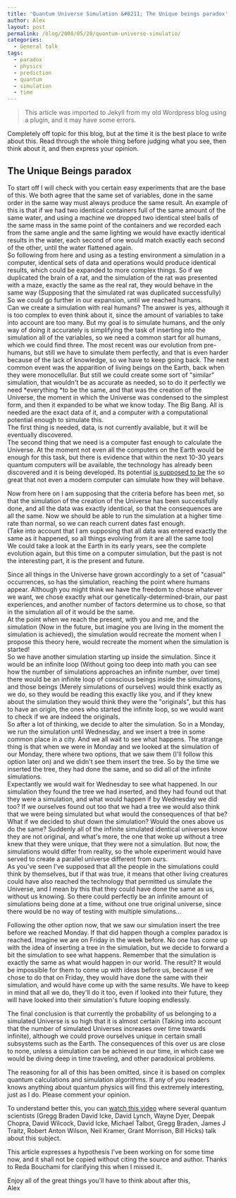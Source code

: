 ```yaml
---
title: 'Quantum Universe Simulation &#8211; The Unique beings paradox'
author: Alex
layout: post
permalink: /blog/2008/05/20/quantum-universe-simulatio/
categories:
  - General talk
tags:
  - paradox
  - physics
  - prediction
  - quantum
  - simulation
  - time
---
```


> This article was imported to Jekyll from my old Wordpress blog using a plugin, and it may have some errors.
 
Completely off topic for this blog, but at the time it is the best place to write about this. Read through the whole thing before judging what you see, then think about it, and then express your opinion.

## The Unique Beings paradox

To start off I will check with you certain easy experiments that are the base of this. We both agree that the same set of variables, done in the same order in the same way must always produce the same result. An example of this is that if we had two identical containers full of the same amount of the same water, and using a machine we dropped two identical steel balls of the same mass in the same point of the containers and we recorded each from the same angle and the same lighting we would have exactly identical results in the water, each second of one would match exactly each second of the other, until the water flattened again.  
So following from here and using as a testing environment a simulation in a computer, identical sets of data and operations would produce identical results, which could be expanded to more complex things. So if we duplicated the brain of a rat, and the simulation of the rat was presented with a maze, exactly the same as the real rat, they would behave in the same way (Supposing that the simulated rat was duplicated successfully) So we could go further in our expansion, until we reached humans.  
Can we create a simulation with real humans? The answer is yes, although it is too complex to even think about it, since the amount of variables to take into account are too many. But my goal is to simulate humans, and the only way of doing it accurately is simplifying the task of inserting into the simulation all of the variables, so we need a common start for all humans, which we could find three. The most recent was our evolution from pre-humans, but still we have to simulate them perfectly, and that is even harder because of the lack of knowledge, so we have to keep going back. The next common event was the apparition of living beings on the Earth, back when they were monocellullar. But still we could create some sort of \"similar\" simulation, that wouldn\'t be as accurate as needed, so to do it perfectly we need *everything *to be the same, and that was the creation of the Universe, the moment in which the Universe was condensed to the simplest form, and then it expanded to be what we know today. The Big Bang. All is needed are the exact data of it, and a computer with a computational potential enough to simulate this.  
The first thing is needed, data, is not currently available, but it will be eventually discovered.  
The second thing that we need is a computer fast enough to calculate the Universe. At the moment not even all the computers on the Earth would be enough for this task, but there is evidence that within the next 10-30 years quantum computers will be available, the technology has already been discovered and it is being developed. Its potential [is supposed to be][1] the so great that not even a modern computer can simulate how they will behave.

[1]: http://www.cs.caltech.edu/~westside/quantum-intro.html#power

Now from here on I am supposing that the criteria before has been met, so that the simulation of the creation of the Universe has been successfully done, and all the data was exactly identical, so that the consequences are all the same. Now we should be able to run the simulation at a higher time rate than normal, so we can reach current dates fast enough.  
(Take into account that I am supposing that all data was entered exactly the same as it happened, so all things evolving from it are all the same too)  
We could take a look at the Earth in its early years, see the complete evolution again, but this time on a computer simulation, but the past is not the interesting part, it is the present and future.

Since all things in the Universe have grown accordingly to a set of \"casual\" occurrences, so has the simulation, reaching the point where humans appear. Although you might think we have the freedom to chose whatever we want, we chose exactly what our genetically-determined-brain, our past experiences, and another number of factors determine us to chose, so that in the simulation all of it would be the same.  
At the point when we reach the present, with you and me, and the simulation (Now in the future, but imagine you are living in the moment the simulation is achieved), the simulation would recreate the moment when I propose this theory here, would recreate the moment when the simulation is started!  
So we have another simulation starting up inside the simulation. Since it would be an infinite loop (Without going too deep into math you can see how the number of simulations approaches an infinite number, over time) there would be an infinite loop of conscious beings inside the simulations, and those beings (Merely simulations of ourselves) would think exactly as we do, so they would be reading this exactly like you, and if they knew about the simulation they would think they were the \"originals\", but this has to have an origin, the ones who started the infinite loop, so we would want to check if we are indeed the originals.  
So after a lot of thinking, we decide to alter the simulation. So in a Monday, we run the simulation until Wednesday, and we insert a tree in some common place in a city. And we all wait to see what happens. The strange thing is that when we were in Monday and we looked at the simulation of our Monday, there where two options, that we saw them (I\'ll follow this option later on) and we didn\'t see them insert the tree. So by the time we inserted the tree, they had done the same, and so did all of the infinite simulations.  
Expectantly we would wait for Wednesday to see what happened. In our simulation they found the tree we had inserted, and they had found out that they were a simulation, and what would happen if by Wednesday we did too? If we ourselves found out too that we had a tree we would also think that we were being simulated but what would the consequences of that be? What if we decided to shut down the simulation? Would the ones above us do the same? Suddenly all of the infinite simulated identical universes know they are not original, and what\'s more, the one that woke up without a tree knew that they were unique, that they were not a simulation. But now, the simulations would differ from reality, so the whole experiment would have served to create a parallel universe different from ours.  
As you\'ve seen I\'ve supposed that all the people in the simulations could think by themselves, but if that was true, it means that other living creatures could have also reached the technology that permitted us simulate the Universe, and I mean by this that they could have done the same as us, without us knowing. So there could perfectly be an infinite amount of simulations being done at a time, without one true original universe, since there would be no way of testing with multiple simulations...

Following the other option now, that we saw our simulation insert the tree before we reached Monday. If that did happen though a complex paradox is reached. Imagine we are on Friday in the week before. No one has come up with the idea of inserting a tree in the simulation, but we decide to forward a bit the simulation to see what happens. Remember that the simulation is exactly the same as what would happen in our world. The result? It would be impossible for them to come up with ideas before us, because if we chose to do that on Friday, they would have done the same with their simulation, and would have come up with the same results. We have to keep in mind that all we do, they\'ll do it too, even if looked into their future, they will have looked into their simulation\'s future looping endlessly.

The final conclusion is that currently the probability of us belonging to a simulated Universe is so high that it is almost certain (Taking into account that the number of simulated Universes increases over time towards infinite), although we could prove ourselves unique in certain small subsystems such as the Earth. The consequences of this over us are close to none, unless a simulation can be achieved in our time, in which case we would be diving deep in time traveling, and other paradoxical problems.

The reasoning for all of this has been omitted, since it is based on complex quantum calculations and simulation algorithms. If any of you readers knows anything about quantum physics will find this extremely interesting, just as I do. Please comment your opinion.

To understand better this, you can [watch this video][2] where several quantum scientists (Gregg Braden David Icke, David Lynch, Wayne Dyer, Deepak Chopra, David Wilcock, David Icke, Michael Talbot, Gregg Braden, James J Traitz, Robert Anton Wilson, Neil Kramer, Grant Morrison, Bill Hicks) talk about this subject.

[2]: http://www.youtube.com/watch?v=Ym8qwiU2q3I

This article expresses a hypothesis I\'ve been working on for some time now, and it shall not be copied without citing the source and author. Thanks to Reda Bouchami for clarifying this when I missed it.


Enjoy all of the great things you\'ll have to think about after this,  
Alex